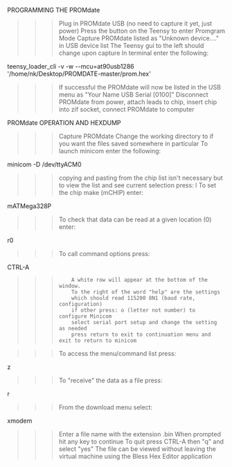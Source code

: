 PROGRAMMING THE PROMdate

> > > Plug in PROMdate USB (no need to capture it yet, just power)
> > > Press the button on the Teensy to enter Promgram Mode
> > > Capture PROMdate listed as "Unknown device...." in USB device list
> > > The Teensy gui to the left should change upon capture
> > > In terminal enter the following:

teensy\_loader\_cli -v -w --mcu=at90usb1286 '/home/nk/Desktop/PROMDATE-master/prom.hex'

> > > If successful the PROMdate will now be listed in the USB menu as "Your Name USB Serial \[0100\]"
> > > Disconnect PROMdate from power, attach leads to chip, insert chip into zif socket, connect PROMdate to computer

PROMdate OPERATION AND HEXDUMP

> > > Capture PROMdate
> > > Change the working directory to if you want the files saved somewhere in particular
> > > To launch minicom enter the following:

minicom -D /dev/ttyACM0

> > > copying and pasting from the chip list isn't necessary but to view the list and see current selection press: l
> > > To set the chip make (mCHIP) enter:

mATMega328P

> > > To check that data can be read at a given location (0) enter:

r0

> > > To call command options press:

CTRL-A

> > >         A white row will appear at the bottom of the window. 
> > >         To the right of the word "help" are the settings 
> > >         which should read 115200 8N1 (baud rate, configuration)
> > >         if other press: o (letter not number) to configure Minicom
> > >         select serial port setup and change the setting as needed
> > >         press return to exit to continuation menu and exit to return to minicom

> > > To access the menu/command list press:

z

> > > To "receive" the data as a file press:

r

> > > From the download menu select:

xmodem

> > > Enter a file name with the extension .bin
> > > When prompted hit any key to continue
> > > To quit press CTRL-A then "q" and select "yes"
> > > The file can be viewed without leaving the virtual machine using the Bless Hex Editor application

